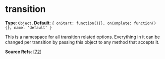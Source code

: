 # transition

**Type**: `Object`, **Default**: `{ onStart: function(){}, onComplete: function(){}, name: 'default' }` 

This is a namespace for all transition related options. Everything in it can be changed per transition by passing this object to any method that accepts it.

**Source Refs**: [[72](https://github.com/revolverjs/revolverjs/blob/master/coffee/revolver.coffee#L72)]
